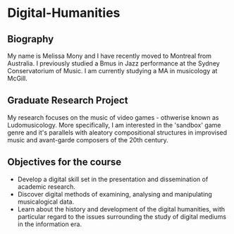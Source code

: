 # Digital-Humanities

## Biography
My name is Melissa Mony and I have recently moved to Montreal from Australia. I previously studied a Bmus in Jazz performance at the Sydney Conservatorium of Music. I am currently studying a MA in musicology at McGill.

## Graduate Research Project
 My research focuses on the music of video games - othwerise known as Ludomusicology. More specifically, I am interested in the 'sandbox' game genre and it's parallels with aleatory compositional structures in improvised music and avant-garde composers of the 20th century.


## Objectives for the course
* Develop a digital skill set in the presentation and dissemination of academic research.
* Discover digital methods of examining, analysing and manipulating musicalogical data.
* Learn about the history and development of the digital humanities, with particular regard to the issues surrounding the study of digital mediums in the information era.
